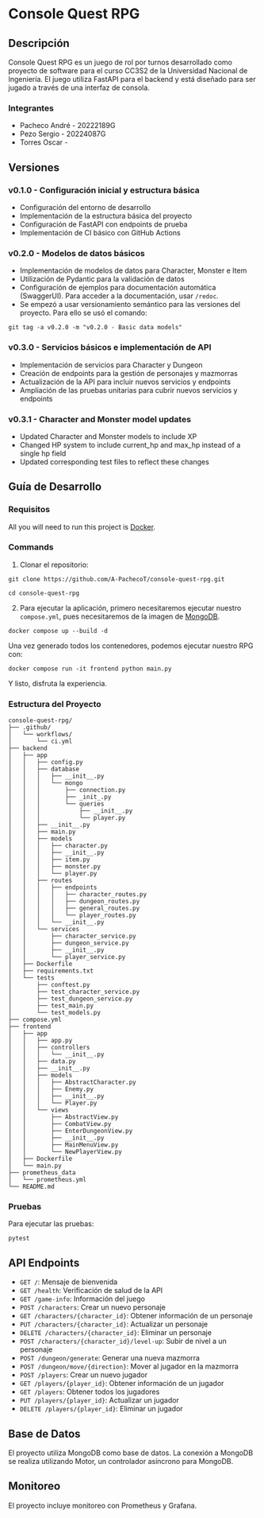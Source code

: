 # Console Quest RPG

## Descripción
Console Quest RPG es un juego de rol por turnos desarrollado como proyecto de software para el curso CC3S2 de la Universidad Nacional de Ingeniería. El juego utiliza FastAPI para el backend y está diseñado para ser jugado a través de una interfaz de consola.

### Integrantes
- Pacheco André - 20222189G
- Pezo Sergio - 20224087G
- Torres Oscar - 

## Versiones

### v0.1.0 - Configuración inicial y estructura básica
- Configuración del entorno de desarrollo
- Implementación de la estructura básica del proyecto
- Configuración de FastAPI con endpoints de prueba
- Implementación de CI básico con GitHub Actions

### v0.2.0 - Modelos de datos básicos
- Implementación de modelos de datos para Character, Monster e Item
- Utilización de Pydantic para la validación de datos
- Configuración de ejemplos para documentación automática (SwaggerUI). Para acceder a la documentación, usar `/redoc`.
- Se empezó a usar versionamiento semántico para las versiones del proyecto. Para ello se usó el comando:
```
git tag -a v0.2.0 -m "v0.2.0 - Basic data models"
```

### v0.3.0 - Servicios básicos e implementación de API
- Implementación de servicios para Character y Dungeon
- Creación de endpoints para la gestión de personajes y mazmorras
- Actualización de la API para incluir nuevos servicios y endpoints
- Ampliación de las pruebas unitarias para cubrir nuevos servicios y endpoints

### v0.3.1 - Character and Monster model updates
- Updated Character and Monster models to include XP
- Changed HP system to include current_hp and max_hp instead of a single hp field
- Updated corresponding test files to reflect these changes

## Guía de Desarrollo

### Requisitos

All you will need to run this project is [Docker](https://docs.docker.com).

### Commands
1. Clonar el repositorio:

```
git clone https://github.com/A-PachecoT/console-quest-rpg.git

cd console-quest-rpg
```

2. Para ejecutar la aplicación, primero necesitaremos ejecutar nuestro `compose.yml`, pues necesitaremos de la imagen de [MongoDB](https://www.mongodb.com).

```
docker compose up --build -d
```

Una vez generado todos los contenedores, podemos ejecutar nuestro RPG con:

```
docker compose run -it frontend python main.py
```

Y listo, disfruta la experiencia.



### Estructura del Proyecto
```
console-quest-rpg/
├── .github/
│   └── workflows/
│       └── ci.yml
├── backend
│   ├── app
│   │   ├── config.py
│   │   ├── database
│   │   │   ├── __init__.py
│   │   │   └── mongo
│   │   │       ├── connection.py
│   │   │       ├── _init_.py
│   │   │       └── queries
│   │   │           ├── __init__.py
│   │   │           └── player.py
│   │   ├── __init__.py
│   │   ├── main.py
│   │   ├── models
│   │   │   ├── character.py
│   │   │   ├── __init__.py
│   │   │   ├── item.py
│   │   │   ├── monster.py
│   │   │   └── player.py
│   │   ├── routes
│   │   │   ├── endpoints
│   │   │   │   ├── character_routes.py
│   │   │   │   ├── dungeon_routes.py
│   │   │   │   ├── general_routes.py
│   │   │   │   └── player_routes.py
│   │   │   └── __init__.py
│   │   └── services
│   │       ├── character_service.py
│   │       ├── dungeon_service.py
│   │       ├── __init__.py
│   │       └── player_service.py
│   ├── Dockerfile
│   ├── requirements.txt
│   └── tests
│       ├── conftest.py
│       ├── test_character_service.py
│       ├── test_dungeon_service.py
│       ├── test_main.py
│       └── test_models.py
├── compose.yml
├── frontend
│   ├── app
│   │   ├── app.py
│   │   ├── controllers
│   │   │   └── __init__.py
│   │   ├── data.py
│   │   ├── __init__.py
│   │   ├── models
│   │   │   ├── AbstractCharacter.py
│   │   │   ├── Enemy.py
│   │   │   ├── __init__.py
│   │   │   └── Player.py
│   │   └── views
│   │       ├── AbstractView.py
│   │       ├── CombatView.py
│   │       ├── EnterDungeonView.py
│   │       ├── __init__.py
│   │       ├── MainMenuView.py
│   │       └── NewPlayerView.py
│   ├── Dockerfile
│   └── main.py
├── prometheus_data
│   └── prometheus.yml
└── README.md
```


### Pruebas
Para ejecutar las pruebas:

```
pytest
```
## API Endpoints

- `GET /`: Mensaje de bienvenida
- `GET /health`: Verificación de salud de la API
- `GET /game-info`: Información del juego
- `POST /characters`: Crear un nuevo personaje
- `GET /characters/{character_id}`: Obtener información de un personaje
- `PUT /characters/{character_id}`: Actualizar un personaje
- `DELETE /characters/{character_id}`: Eliminar un personaje
- `POST /characters/{character_id}/level-up`: Subir de nivel a un personaje
- `POST /dungeon/generate`: Generar una nueva mazmorra
- `POST /dungeon/move/{direction}`: Mover al jugador en la mazmorra
- `POST /players`: Crear un nuevo jugador
- `GET /players/{player_id}`: Obtener información de un jugador
- `GET /players`: Obtener todos los jugadores
- `PUT /players/{player_id}`: Actualizar un jugador
- `DELETE /players/{player_id}`: Eliminar un jugador

## Base de Datos

El proyecto utiliza MongoDB como base de datos. La conexión a MongoDB se realiza utilizando Motor, un controlador asíncrono para MongoDB.

## Monitoreo

El proyecto incluye monitoreo con Prometheus y Grafana. 